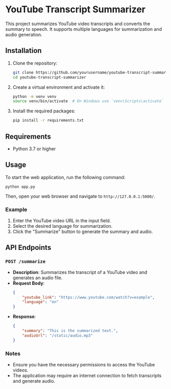 # YouTube Transcript Summarizer

This project summarizes YouTube video transcripts and converts the summary to speech. It supports multiple languages for summarization and audio generation.

## Installation

1. Clone the repository:
    ```sh
    git clone https://github.com/yourusername/youtube-transcript-summarizer.git
    cd youtube-transcript-summarizer
    ```

2. Create a virtual environment and activate it:
    ```sh
    python -m venv venv
    source venv/bin/activate  # On Windows use `venv\Scripts\activate`
    ```

3. Install the required packages:
    ```sh
    pip install -r requirements.txt
    ```

## Requirements
- Python 3.7 or higher

## Usage

To start the web application, run the following command:

```
python app.py
```

Then, open your web browser and navigate to `http://127.0.0.1:5000/`.

### Example

1. Enter the YouTube video URL in the input field.
2. Select the desired language for summarization.
3. Click the "Summarize" button to generate the summary and audio.

## API Endpoints

### `POST /summarize`

- **Description**: Summarizes the transcript of a YouTube video and generates an audio file.
- **Request Body**:
    ```json
    {
        "youtube_link": "https://www.youtube.com/watch?v=example",
        "language": "en"
    }
    ```
- **Response**:
    ```json
    {
        "summary": "This is the summarized text.",
        "audioUrl": "/static/audio.mp3"
    }
    ```

### Notes
- Ensure you have the necessary permissions to access the YouTube videos.
- The application may require an internet connection to fetch transcripts and generate audio.
